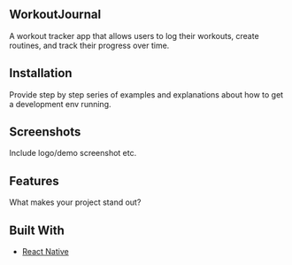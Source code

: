 ## WorkoutJournal
A workout tracker app that allows users to log their workouts, create routines, and track their progress over time.

## Installation
Provide step by step series of examples and explanations about how to get a development env running.

## Screenshots
Include logo/demo screenshot etc.

## Features
What makes your project stand out?

## Built With
- [React Native](https://reactnative.dev/)
